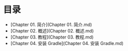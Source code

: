 # 目录

* [Chapter 01. 简介](Chapter 01. 简介.md)
* [Chapter 02. 概述](Chapter 02. 概述.md)
* [Chapter 03. 教程](Chapter 03. 教程.md)
* [Chapter 04. 安装 Gradle](Chapter 04. 安装 Gradle.md)
